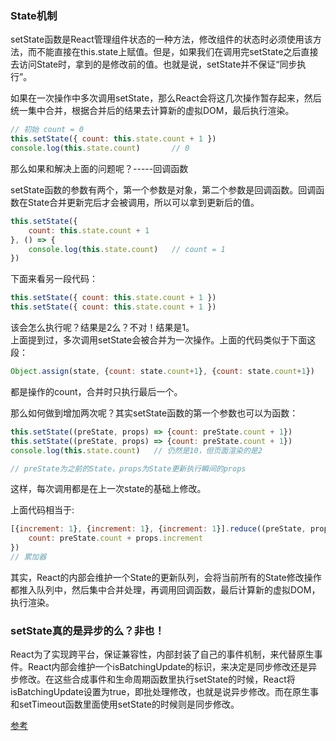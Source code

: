 ### State机制  

setState函数是React管理组件状态的一种方法，修改组件的状态时必须使用该方法，而不能直接在this.state上赋值。但是，如果我们在调用完setState之后直接去访问State时，拿到的是修改前的值。也就是说，setState并不保证“同步执行”。

如果在一次操作中多次调用setState，那么React会将这几次操作暂存起来，然后统一集中合并，根据合并后的结果去计算新的虚拟DOM，最后执行渲染。　　

```javascript
// 初始 count = 0
this.setState({ count: this.state.count + 1 })
console.log(this.state.count)       // 0
```

那么如果和解决上面的问题呢？-----回调函数

setState函数的参数有两个，第一个参数是对象，第二个参数是回调函数。回调函数在State合并更新完后才会被调用，所以可以拿到更新后的值。

```javascript
this.setState({
    count: this.state.count + 1
}, () => {
    console.log(this.state.count)   // count = 1
})
```

下面来看另一段代码：
```javascript
this.setState({ count: this.state.count + 1 })
this.setState({ count: this.state.count + 1 })
```
该会怎么执行呢？结果是2么？不对！结果是1。  
上面提到过，多次调用setState会被合并为一次操作。上面的代码类似于下面这段：
```javascript
Object.assign(state, {count: state.count+1}, {count: state.count+1})
```
都是操作的count，合并时只执行最后一个。  

那么如何做到增加两次呢？其实setState函数的第一个参数也可以为函数：
```javascript
this.setState((preState, props) => {count: preState.count + 1})
this.setState((preState, props) => {count: preState.count + 1})
console.log(this.state.count)   // 仍然是10，但页面渲染的是2

// preState为之前的State，props为State更新执行瞬间的props
```

这样，每次调用都是在上一次state的基础上修改。

上面代码相当于:
```javascript
[{increment: 1}, {increment: 1}, {increment: 1}].reduce((preState, props) => {
    count: preState.count + props.increment
})
// 累加器
```

其实，React的内部会维护一个State的更新队列，会将当前所有的State修改操作都推入队列中，然后集中合并处理，再调用回调函数，最后计算新的虚拟DOM，执行渲染。

### setState真的是异步的么？非也！  

React为了实现跨平台，保证兼容性，内部封装了自己的事件机制，来代替原生事件。React内部会维护一个isBatchingUpdate的标识，来决定是同步修改还是异步修改。在这些合成事件和生命周期函数里执行setState的时候，React将isBatchingUpdate设置为true，即批处理修改，也就是说异步修改。而在原生事和setTimeout函数里面使用setState的时候则是同步修改。  

[参考](https://github.com/sisterAn/blog/issues/26)
